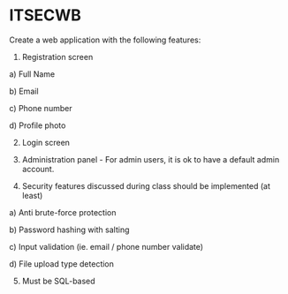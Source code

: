 # ITSECWB

Create a web application with the following features:
1) Registration screen

a) Full Name

b) Email

c) Phone number

d) Profile photo

2) Login screen

3) Administration panel - For admin users, it is ok to have a default admin account.

4) Security features discussed during class should be implemented (at least)

a) Anti brute-force protection

b) Password hashing with salting

c) Input validation (ie. email / phone number validate)

d) File upload type detection

5) Must be SQL-based

